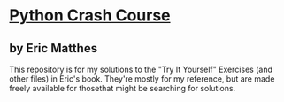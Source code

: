 # [Python Crash Course](https://nostarch.com/python-crash-course-3rd-edition)
## by Eric Matthes

This repository is for my solutions to the "Try It Yourself" Exercises \(and 
other files\) in Eric's book. They're mostly for my reference, but are made 
freely available for thosethat might be searching for solutions. 